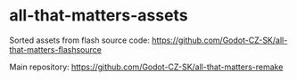 # all-that-matters-assets

Sorted assets from flash source code: https://github.com/Godot-CZ-SK/all-that-matters-flashsource

Main repository: https://github.com/Godot-CZ-SK/all-that-matters-remake
